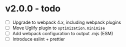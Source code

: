 # v2.0.0 - todo

- [ ] Upgrade to webpack 4.x, including webpack plugins
- [ ] Move Uglify plugin to `optimization.minimise`
- [ ] Add webpack configuration to output .mjs (ESM)
- [ ] Introduce eslint + prettier
